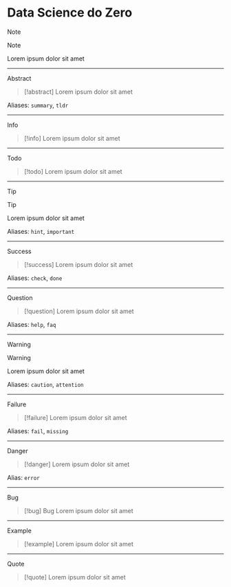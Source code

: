 # Data Science do Zero

Note


> [!note]
> Lorem ipsum dolor sit amet

---

Abstract


> [!abstract]
> Lorem ipsum dolor sit amet


Aliases: `summary`, `tldr`

---

Info


> [!info]
> Lorem ipsum dolor sit amet


---

Todo


> [!todo]
> Lorem ipsum dolor sit amet


---

Tip


> [!tip]
> Lorem ipsum dolor sit amet


Aliases: `hint`, `important`

---

Success


> [!success]
> Lorem ipsum dolor sit amet


Aliases: `check`, `done`

---

Question


> [!question]
> Lorem ipsum dolor sit amet


Aliases: `help`, `faq`

---

Warning


> [!warning]
> Lorem ipsum dolor sit amet


Aliases: `caution`, `attention`

---

Failure


> [!failure]
> Lorem ipsum dolor sit amet


Aliases: `fail`, `missing`

---

Danger


> [!danger]
> Lorem ipsum dolor sit amet


Alias: `error`

---

Bug

> [!bug] Bug
> Lorem ipsum dolor sit amet

---

Example


> [!example]
> Lorem ipsum dolor sit amet


---

Quote


> [!quote]
> Lorem ipsum dolor sit amet
